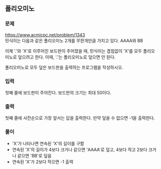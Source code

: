 ## 폴리오미노
### 문제
https://www.acmicpc.net/problem/1343  
민식이는 다음과 같은 폴리오미노 2개를 무한개만큼 가지고 있다. AAAA와 BB

이제 '.'와 'X'로 이루어진 보드판이 주어졌을 때, 민식이는 겹침없이 'X'를 모두 폴리오미노로 덮으려고 한다. 이때, '.'는 폴리오미노로 덮으면 안 된다.

폴리오미노로 모두 덮은 보드판을 출력하는 프로그램을 작성하시오.

### 입력
첫째 줄에 보드판이 주어진다. 보드판의 크기는 최대 50이다.

### 출력
첫째 줄에 사전순으로 가장 앞서는 답을 출력한다. 만약 덮을 수 없으면 -1을 출력한다.

### 풀이
- 'X'가 나타나면 연속된 'X'의 길이를 구함
- 연속된 'X'의 길이가 4보다 크거나 같으면 'AAAA'로 덮고, 4보다 작고 2보다 크거나 같으면 'BB'로 덮음
- 연속된 'X'가 2보다 작으면 -1 출력